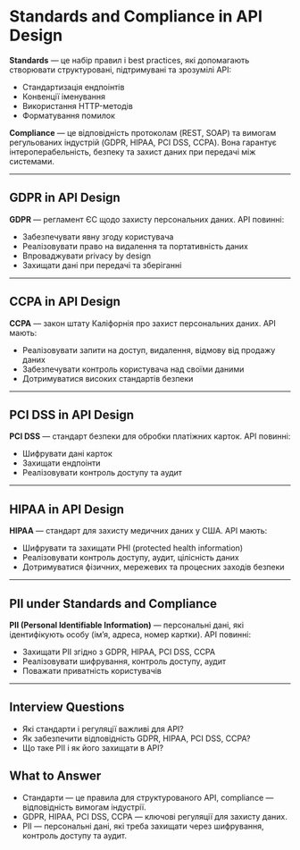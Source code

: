 # Standards and Compliance in API Design

**Standards** — це набір правил і best practices, які допомагають створювати структуровані, підтримувані та зрозумілі API:

- Стандартизація ендпоінтів
- Конвенції іменування
- Використання HTTP-методів
- Форматування помилок

**Compliance** — це відповідність протоколам (REST, SOAP) та вимогам регульованих індустрій (GDPR, HIPAA, PCI DSS, CCPA).
Вона гарантує інтероперабельність, безпеку та захист даних при передачі між системами.

---

## GDPR in API Design

**GDPR** — регламент ЄС щодо захисту персональних даних.
API повинні:

- Забезпечувати явну згоду користувача
- Реалізовувати право на видалення та портативність даних
- Впроваджувати privacy by design
- Захищати дані при передачі та зберіганні

---

## CCPA in API Design

**CCPA** — закон штату Каліфорнія про захист персональних даних.
API мають:

- Реалізовувати запити на доступ, видалення, відмову від продажу даних
- Забезпечувати контроль користувача над своїми даними
- Дотримуватися високих стандартів безпеки

---

## PCI DSS in API Design

**PCI DSS** — стандарт безпеки для обробки платіжних карток.
API повинні:

- Шифрувати дані карток
- Захищати ендпоінти
- Реалізовувати контроль доступу та аудит

---

## HIPAA in API Design

**HIPAA** — стандарт для захисту медичних даних у США.
API мають:

- Шифрувати та захищати PHI (protected health information)
- Реалізовувати контроль доступу, аудит, цілісність даних
- Дотримуватися фізичних, мережевих та процесних заходів безпеки

---

## PII under Standards and Compliance

**PII (Personal Identifiable Information)** — персональні дані, які ідентифікують особу (ім’я, адреса, номер картки).
API повинні:

- Захищати PII згідно з GDPR, HIPAA, PCI DSS, CCPA
- Реалізовувати шифрування, контроль доступу, аудит
- Поважати приватність користувачів

---

## Interview Questions

- Які стандарти і регуляції важливі для API?
- Як забезпечити відповідність GDPR, HIPAA, PCI DSS, CCPA?
- Що таке PII і як його захищати в API?

## What to Answer

- Стандарти — це правила для структурованого API, compliance — відповідність вимогам індустрії.
- GDPR, HIPAA, PCI DSS, CCPA — ключові регуляції для захисту даних.
- PII — персональні дані, які треба захищати через шифрування, контроль доступу та аудит.
